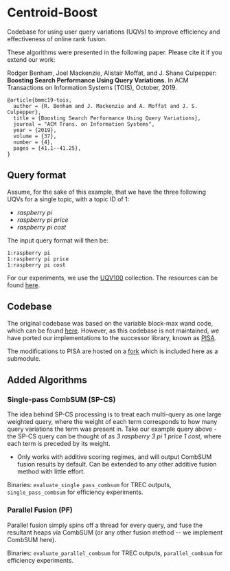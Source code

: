 # Centroid-Boost
Codebase for using user query variations (UQVs) to improve efficiency and effectiveness of online rank fusion.

These algorithms were presented in the following paper. Please cite it if you
extend our work:

Rodger Benham, Joel Mackenzie, Alistair Moffat, and J. Shane Culpepper:
**Boosting Search Performance Using Query Variations.**
In ACM Transactions on Information Systems (TOIS), October, 2019.


```
@article{bmmc19-tois,
  author = {R. Benham and J. Mackenzie and A. Moffat and J. S. Culpepper},
  title = {Boosting Search Performance Using Query Variations},
  journal = "ACM Trans. on Information Systems",
  year = {2019},
  volume = {37},
  number = {4},
  pages = {41.1--41.25},
}

```

## Query format
Assume, for the sake of this example, that we have the three following UQVs
for a single topic, with a topic ID of 1:
 - *raspberry pi*
 - *raspberry pi price*
 - *raspberry pi cost*

The input query format will then be:
```
1:raspberry pi
1:raspberry pi price
1:raspberry pi cost
```

For our experiments, we use the [UQV100](https://dl.acm.org/doi/10.1145/2911451.2914671)
collection. The resources can be found [here](https://melbourne.figshare.com/articles/UQV100_An_IR_Test_Collection_With_Query_Variability/3180694).

## Codebase
The original codebase was based on the variable block-max wand code, which can
be found [here](https://github.com/rossanoventurini/Variable-BMW/). However,
as this codebase is not maintained, we have ported our implementations to
the successor library, known as [PISA](https://github.com/pisa-engine/pisa).

The modifications to PISA are hosted on a [fork](https://github.com/JMMackenzie/pisa-multi-query)
which is included here as a submodule.


## Added Algorithms

### Single-pass CombSUM (SP-CS)
The idea behind SP-CS processing is to treat each multi-query as one large
weighted query, where the weight of each term corresponds to how many query
variations the term was present in. Take our example query above - the
SP-CS query can be thought of as *3 raspberry 3 pi 1 price 1 cost*, where each 
term  is preceded by its weight.

- Only works with additive scoring regimes, and will output CombSUM fusion
results by default. Can be extended to any other additive fusion method with
little effort.

Binaries: `evaluate_single_pass_combsum` for TREC outputs, 
`single_pass_combsum` for efficiency experiments.


### Parallel Fusion (PF)
Parallel fusion simply spins off a thread for every query, and fuse the resultant
heaps via CombSUM (or any other fusion method -- we implement CombSUM here).

Binaries: `evaluate_parallel_combsum` for TREC outputs, `parallel_combsum` for
efficiency experiments.

